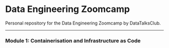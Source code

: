 # Data Engineering Zoomcamp
Personal repository for the Data Engineering Zoomcamp by DataTalksClub.

<hr>

### Module 1: Containerisation and Infrastructure as Code
